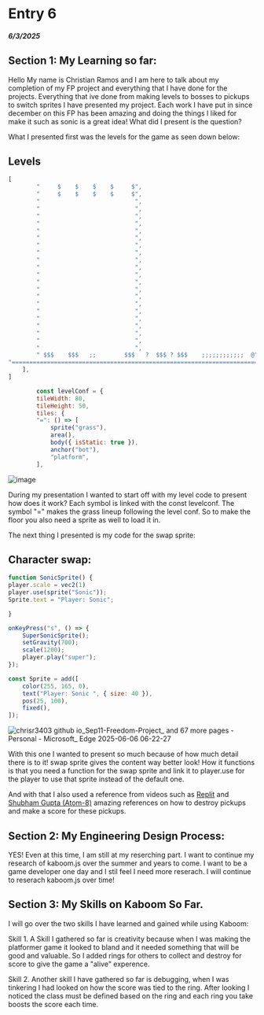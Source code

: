 # Entry 6
##### 6/3/2025

## Section 1: My Learning so far:
Hello My name is Christian Ramos and I am here to talk about my completion of my FP project and everything that I have done for the projects.
Everything that ive done from making levels to bosses to pickups to switch sprites I have presented my project.
Each work I have put in since december on this FP has been amazing and doing the things I liked for make it such as sonic is a great idea!
What did I present is the question?

What I presented first was the levels for the game as seen down below:

## Levels

```js
[
		"     $    $    $    $     $",
		"     $    $    $    $     $",
		"                           ",
		"                           ",
        "                           ",
        "                           ",
		"                           ",
		"                           ",
		"                           ",
		"                           ",
        "                           ",
        "                           ",
		"                           ",
		"                           ",
        "                           ",
		"                           ",
		"                           ",
        "                           ",
        "                           ",
		"                           ",
        "                           ",
		"                           ",
		"                           ",
		" $$$    $$$   ;;        $$$   ?  $$$ ? $$$    ;;;;;;;;;;;;  @",
"======================================================================="
	],
]

        const levelConf = {
        tileWidth: 80,
        tileHeight: 50,
        tiles: {
        "=": () => [
			sprite("grass"),
			area(),
			body({ isStatic: true }),
			anchor("bot"),
			"platform",
        ],
```
![image](https://github.com/user-attachments/assets/8ed107aa-5fa2-4287-b39a-da18d0449582)

During my presentation I wanted to start off with my level code to present how does it work? Each symbol is linked with the const levelconf.
The symbol "=" makes the grass lineup following the level conf.
So to make the floor you also need a sprite as well to load it in.


The next thing I presented is my code for the swap sprite:
## Character swap:

```js
function SonicSprite() {
player.scale = vec2(1)
player.use(sprite("Sonic"));
Sprite.text = "Player: Sonic";

}

onKeyPress("s", () => {
    SuperSonicSprite();
    setGravity(700);
    scale(1200);
    player.play("super");
});

const Sprite = add([
    color(255, 165, 0),
    text("Player: Sonic ", { size: 40 }),
    pos(25, 100),
    fixed(),
]);
```
![chrisr3403 github io_Sep11-Freedom-Project_ and 67 more pages - Personal - Microsoft_ Edge 2025-06-06 06-22-27](https://github.com/user-attachments/assets/c92bfd4a-08c5-42cb-87ce-e4ba9f468988)

With this one I wanted to present so much because of how much detail there is to it!
swap sprite gives the content way better look! 
How it functions is that you need a function for the swap sprite and link it to player.use for the player to use that sprite instead of the default one.


And with that I also used a reference from videos such as [Replit](https://www.bing.com/videos/riverview/relatedvideo?&q=kaboom.js+tutorial&&mid=E2CA825874E2F76A8E41E2CA825874E2F76A8E41&&FORM=VRDGAR) and 
[Shubham Gupta (Atom-8)](https://www.youtube.com/watch?v=xvTMVGnV660) amazing references on how to destroy pickups and make a score for these pickups.

## Section 2: My Engineering Design Process:
YES! Even at this time, I am still at my reserching part. I want to continue my research of kaboom.js over the summer and years to come.
I want to be a game developer one day and I stil feel I need more reserach. I will continue to reserach kaboom.js over time!

## Section 3: My Skills on Kaboom So Far.
I will go over the two skills I have learned and gained while using Kaboom:

Skill 1. A Skill I gathered so far is creativity because when I was making the platformer game it looked to bland and it needed something that will be good and valuable.
So I added rings for others to collect and destroy for score to give the game a "alive" experence.

Skill 2. Another skill I have gathered so far is debugging, when I was tinkering I had looked on how the score was tied to the ring. After looking I noticed the class 
must be defined based on the ring and each ring you take boosts the score each time.
